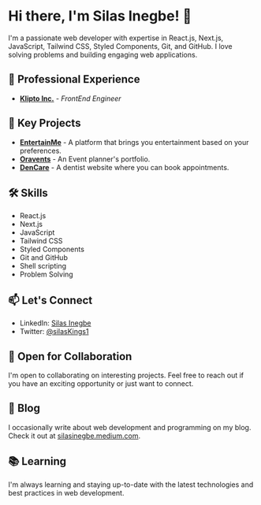 # Hi there, I'm Silas Inegbe! 👋

I'm a passionate web developer with expertise in React.js, Next.js, JavaScript, Tailwind CSS, Styled Components, Git, and GitHub. I love solving problems and building engaging web applications.

## 💼 Professional Experience

- **[Klipto Inc.](#)** - *FrontEnd Engineer*

## 🚀 Key Projects

- **[EntertainMe](https://github.com/silas-inegbe/suggestionApp.git)** - A platform that brings you entertainment based on your preferences.
- **[Oravents](oravent.vercel.app)** - An Event planner's portfolio.
- **[DenCare](decare-39fb5.web.app)** - A dentist website where you can book appointments.

## 🛠️ Skills

- React.js
- Next.js
- JavaScript
- Tailwind CSS
- Styled Components
- Git and GitHub
- Shell scripting
- Problem Solving

## 📫 Let's Connect

- LinkedIn: [Silas Inegbe](https://www.linkedin.com/in/silas-inegbe/)
- Twitter: [@silasKings1](https://twitter.com/silasKings1)

## 🤝 Open for Collaboration

I'm open to collaborating on interesting projects. Feel free to reach out if you have an exciting opportunity or just want to connect.

## 📝 Blog

I occasionally write about web development and programming on my blog. Check it out at [silasinegbe.medium.com](https://silasinegbe.medium.com).

## 📚 Learning

I'm always learning and staying up-to-date with the latest technologies and best practices in web development.





